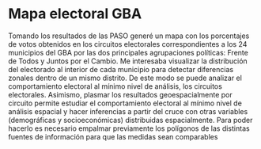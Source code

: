 # Mapa electoral GBA
Tomando los resultados de las PASO generé un mapa con los porcentajes de votos obtenidos en los circuitos electorales correspondientes a los 24 municipios del GBA por las dos principales agrupaciones políticas: Frente de Todos y Juntos por el Cambio. Me interesaba visualizar la distribución del electorado al interior de cada municipio para detectar diferencias zonales dentro de un mismo distrito. De este modo se puede analizar el comportamiento electoral al mínimo nivel de análisis, los circuitos electorales. Asimismo, plasmar los resultados geoespacialmente por circuito permite estudiar el comportamiento electoral al mínimo nivel de análisis espacial y hacer inferencias a partir del cruce con otras variables (demográficas y socioeconómicas) distribuidas espacialmente. Para poder hacerlo es necesario empalmar previamente los polígonos de las distintas fuentes de información para que las medidas sean comparables
